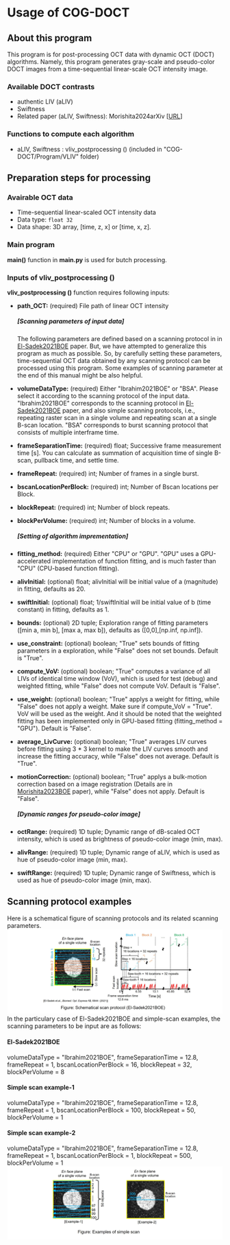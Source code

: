 Usage of COG-DOCT
==================

About this program
------------------
This program is for post-processing OCT data with dynamic OCT (DOCT) algorithms. Namely, this program generates gray-scale and pseudo-color DOCT images from a time-sequential linear-scale OCT intensity image.

### Available DOCT contrasts
- authentic LIV (aLIV)
- Swiftness
- Related paper (aLIV, Swiftness): Morishita2024arXiv [[URL](
https://doi.org/10.48550/arXiv.2412.09351)]

### Functions to compute each algorithm
- aLIV, Swiftness : vliv_postprocessing () (included in "COG-DOCT/Program/VLIV" folder)


Preparation steps for processing
--------------------------------
### Avairable OCT data
- Time-sequential linear-scaled OCT intensity data
- Data type: `float 32`
- Data shape: 3D array, [time, z, x] or [time, x, z].

### Main program
**main()** function in **main.py** is used for butch processing.
### Inputs of vliv_postprocessing ()
**vliv_postprocessing ()** function requires following inputs:
- **path_OCT:** (required) File path of linear OCT intensity

	##### [Scanning parameters of input data]
	The following parameters are defined based on a scanning protocol in in [El-Sadek2021BOE](https://doi.org/10.1364/BOE.440444) paper. But, we have attempted to generalize this program as much as possible. So, by carefully setting these parameters, time-sequential OCT data obtained by any scanning protocol can be processed using this program. Some examples of scanning parameter at the end of this manual might be also helpful.
- **volumeDataType:** (required) Either "Ibrahim2021BOE" or "BSA".
        Please select it according to the scanning protocol of the input data. "Ibrahim2021BOE" corresponds to the scanning protocol in [El-Sadek2021BOE](https://doi.org/10.1364/BOE.440444) paper, and also simple scanning protocols, i.e., repeating raster scan in a single volume and repeating scan at a single B-scan location. "BSA" corresponds to burst scanning protocol that consists of multiple interframe time.
- **frameSeparationTime:** (required) float; Successive frame measurement time [s]. You can calculate as summation of acquisition time of single B-scan, pullback time, and settle time.
- **frameRepeat:** (required) int; Number of frames in a single burst.
- **bscanLocationPerBlock:** (required) int; Number of Bscan locations per Block.
- **blockRepeat:** (required) int; Number of block repeats.
- **blockPerVolume:** (required) int; Number of blocks in a volume.

	##### [Setting of algorithm imprementation]
- **fitting_method:** (required) Either "CPU" or "GPU". "GPU" uses a GPU-accelerated implementation of function fitting, and is much faster than "CPU" (CPU-based function fitting).
- **alivInitial:** (optional) float; alivInitial will be initial value of a (magnitude) in fitting, defaults as 20.
- **swiftInitial:** (optional) float; 1/swiftInitial will be initial value of b (time constant) in fitting, defaults as 1.
- **bounds:** (optional) 2D tuple; Exploration range of fitting parameters ([min a, min b], [max a, max b]), defaults as ([0,0],[np.inf, np.inf]).
- **use_constraint:** (optional) boolean; "True" sets bounds of fitting parameters in a exploration, while "False" does not set bounds. Default is "True".
- **compute_VoV:** (optional) boolean; "True" computes a variance of all LIVs of identical time window (VoV), which is used for test (debug) and weighted fitting, while "False" does not compute VoV. Default is "False".
- **use_weight:** (optional) boolean; "True" applys a weight for fitting, while "False" does not apply a weight. Make sure if compute_VoV = "True". VoV will be used as the weight. And it should be noted that the weighted fitting has been implemented only in GPU-based fitting (fitting_method = "GPU"). Default is "False".
- **average_LivCurve:** (optional) boolean; "True" averages LIV curves before fitting using 3 * 3 kernel to make the LIV curves smooth and increase the fitting accuracy, while "False" does not average. Default is "True".
- **motionCorrection:** (optional) boolean; "True" applys a bulk-motion correction based on a image registration (Details are in [Morishita2023BOE](https://doi.org/10.1364/BOE.488097) paper), while "False" does not apply. Default is "False".

	##### [Dynamic ranges for pseudo-color image]
- **octRange:** (required) 1D tuple; Dynamic range of dB-scaled OCT intensity, which is used as brightness of pseudo-color image (min, max).
- **alivRange:** (required) 1D tuple; Dynamic range of aLIV, which is used as hue of pseudo-color image (min, max).
- **swiftRange:** (required) 1D tuple; Dynamic range of Swiftness, which is used as hue of pseudo-color image (min, max).

Scanning protocol examples
----------------------------
Here is a schematical figure of scanning protocols and its related scanning parameters.  
![El-Sadek2021BOE protocol](figures/Elsadek2021BOE.jpg)
In the particulary case of El-Sadek2021BOE and simple-scan examples, the scanning parameters to be input are as follows:
#### El-Sadek2021BOE
volumeDataType = "Ibrahim2021BOE", frameSeparationTime = 12.8, frameRepeat = 1, bscanLocationPerBlock = 16, blockRepeat = 32, blockPerVolume = 8
#### Simple scan example-1
volumeDataType = "Ibrahim2021BOE", frameSeparationTime = 12.8, frameRepeat = 1, bscanLocationPerBlock = 100, blockRepeat = 50, blockPerVolume = 1
#### Simple scan example-2
volumeDataType = "Ibrahim2021BOE", frameSeparationTime = 12.8, frameRepeat = 1, bscanLocationPerBlock = 1, blockRepeat = 500, blockPerVolume = 1  
![Simple scan protocols](figures/ScanProtocol.jpg)





